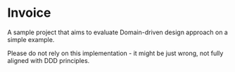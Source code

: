 # Invoice
A sample project that aims to evaluate Domain-driven design approach on a simple example.

Please do not rely on this implementation - it might be just wrong, not fully aligned with DDD principles. 
